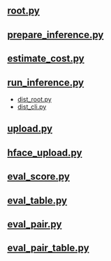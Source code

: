 ## [root.py](./root.py)

## [prepare_inference.py](./prepare_inference.py)

## [estimate_cost.py](./estimate_cost.py)

## [run_inference.py](./run_inference.py)

- [dist_root.py](./dist_root.py)
- [dist_cli.py](./dist_cli.py)

## [upload.py](./upload.py)

## [hface_upload.py](./hface_upload.py)

## [eval_score.py](./eval_score.py)

## [eval_table.py](./eval_table.py)

## [eval_pair.py](./eval_pair.py)

## [eval_pair_table.py](./eval_pair_table.py)
